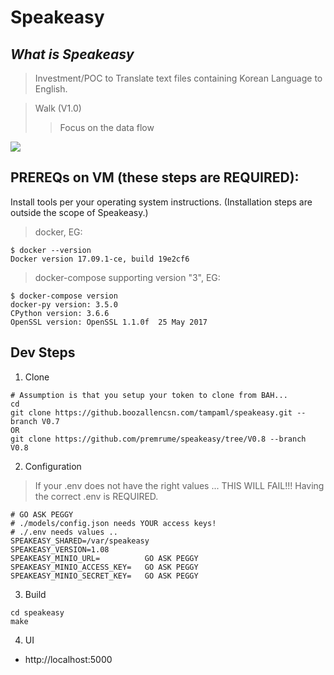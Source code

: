 # **Speakeasy**

## *What is Speakeasy*
> Investment/POC to Translate text files containing Korean Language to English.

> Walk (V1.0)
>> Focus on the data flow

![](slide1.jpg)

## PREREQs on VM (these steps are REQUIRED):
Install tools per your operating system instructions.  (Installation steps are outside the scope of Speakeasy.)

> docker, EG:
```
$ docker --version
Docker version 17.09.1-ce, build 19e2cf6
```
> docker-compose supporting version "3", EG:
```
$ docker-compose version
docker-py version: 3.5.0
CPython version: 3.6.6
OpenSSL version: OpenSSL 1.1.0f  25 May 2017
```

## Dev Steps

1. Clone
```
# Assumption is that you setup your token to clone from BAH...
cd
git clone https://github.boozallencsn.com/tampaml/speakeasy.git --branch V0.7
OR
git clone https://github.com/premrume/speakeasy/tree/V0.8 --branch V0.8
```

2. Configuration
> If  your .env does not have the right values ... THIS  WILL FAIL!!! Having the correct .env is REQUIRED.
```
# GO ASK PEGGY
# ./models/config.json needs YOUR access keys!
# ./.env needs values ..
SPEAKEASY_SHARED=/var/speakeasy
SPEAKEASY_VERSION=1.08
SPEAKEASY_MINIO_URL=          GO ASK PEGGY
SPEAKEASY_MINIO_ACCESS_KEY=   GO ASK PEGGY
SPEAKEASY_MINIO_SECRET_KEY=   GO ASK PEGGY
```

3. Build
```
cd speakeasy
make
```

4. UI
* http://localhost:5000
